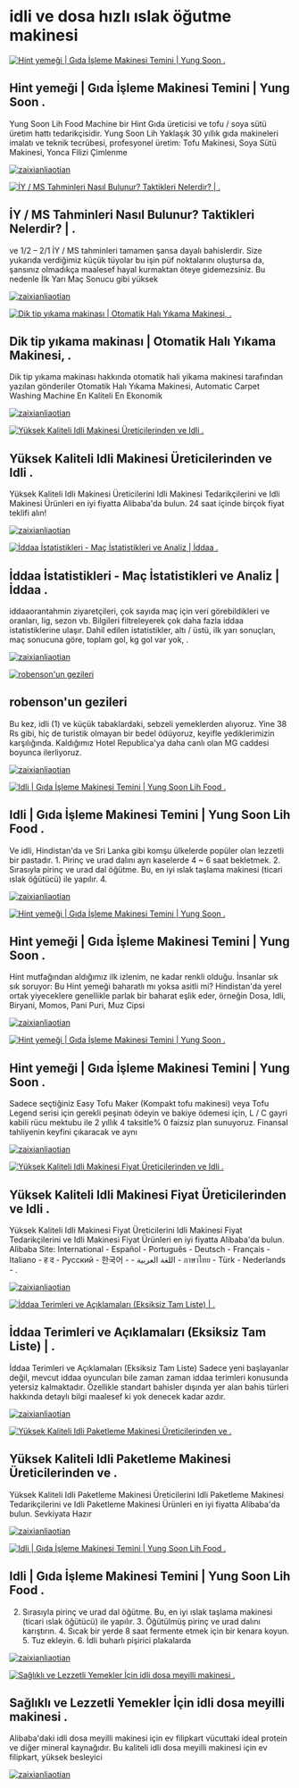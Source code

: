 # idli ve dosa hızlı ıslak öğutme makinesi
<a href="https://mnn.zoosnet.net/LR/Chatpre.aspx?id=MNN94995150&p=https://topgrinding.com/" target="_blank">![Hint yemeği | Gıda İşleme Makinesi Temini | Yung Soon .](https://github.com/technlg/images/blob/main/24.jpg)</a>
## Hint yemeği | Gıda İşleme Makinesi Temini | Yung Soon .
Yung Soon Lih Food Machine bir Hint Gıda üreticisi ve tofu / soya sütü üretim hattı tedarikçisidir. Yung Soon Lih Yaklaşık 30 yıllık gıda makineleri imalatı ve teknik tecrübesi, profesyonel üretim: Tofu Makinesi, Soya Sütü Makinesi, Yonca Filizi Çimlenme
<a href="https://mnn.zoosnet.net/LR/Chatpre.aspx?id=MNN94995150&p=https://topgrinding.com/" target="_blank"><img src="https://github.com/technlg/images/raw/main/chat11.jpg" alt="zaixianliaotian"/></a><a href="//whatsapp.shibangsoft.com/WhatsApp.php" ><img src="https://github.com/technlg/images/raw/main/chat11.png" alt=""></a>
<a href="https://mnn.zoosnet.net/LR/Chatpre.aspx?id=MNN94995150&p=https://topgrinding.com/" target="_blank">![İY / MS Tahminleri Nasıl Bulunur? Taktikleri Nelerdir? | .](https://github.com/technlg/images/blob/main/42.jpg)</a>
## İY / MS Tahminleri Nasıl Bulunur? Taktikleri Nelerdir? | .
ve 1/2 – 2/1 İY / MS tahminleri tamamen şansa dayalı bahislerdir. Size yukarıda verdiğimiz küçük tüyolar bu işin püf noktalarını oluştursa da, şansınız olmadıkça maalesef hayal kurmaktan öteye gidemezsiniz. Bu nedenle İlk Yarı Maç Sonucu gibi yüksek 
<a href="https://mnn.zoosnet.net/LR/Chatpre.aspx?id=MNN94995150&p=https://topgrinding.com/" target="_blank"><img src="https://github.com/technlg/images/raw/main/chat11.jpg" alt="zaixianliaotian"/></a><a href="//whatsapp.shibangsoft.com/WhatsApp.php" ><img src="https://github.com/technlg/images/raw/main/chat11.png" alt=""></a>
<a href="https://mnn.zoosnet.net/LR/Chatpre.aspx?id=MNN94995150&p=https://topgrinding.com/" target="_blank">![Dik tip yıkama makinası | Otomatik Halı Yıkama Makinesi, .](https://github.com/technlg/images/blob/main/47.jpg)</a>
## Dik tip yıkama makinası | Otomatik Halı Yıkama Makinesi, .
Dik tip yıkama makinası hakkında otomatik hali yikama makinesi tarafından yazılan gönderiler Otomatik Halı Yıkama Makinesi, Automatic Carpet Washing Machine En Kaliteli En Ekonomik
<a href="https://mnn.zoosnet.net/LR/Chatpre.aspx?id=MNN94995150&p=https://topgrinding.com/" target="_blank"><img src="https://github.com/technlg/images/raw/main/chat11.jpg" alt="zaixianliaotian"/></a><a href="//whatsapp.shibangsoft.com/WhatsApp.php" ><img src="https://github.com/technlg/images/raw/main/chat11.png" alt=""></a>
<a href="https://mnn.zoosnet.net/LR/Chatpre.aspx?id=MNN94995150&p=https://topgrinding.com/" target="_blank">![Yüksek Kaliteli Idli Makinesi Üreticilerinden ve Idli .](https://github.com/technlg/images/blob/main/25.jpg)</a>
## Yüksek Kaliteli Idli Makinesi Üreticilerinden ve Idli .
Yüksek Kaliteli Idli Makinesi Üreticilerini Idli Makinesi Tedarikçilerini ve Idli Makinesi Ürünleri en iyi fiyatta Alibaba'da bulun. 24 saat içinde birçok fiyat teklifi alın!
<a href="https://mnn.zoosnet.net/LR/Chatpre.aspx?id=MNN94995150&p=https://topgrinding.com/" target="_blank"><img src="https://github.com/technlg/images/raw/main/chat11.jpg" alt="zaixianliaotian"/></a><a href="//whatsapp.shibangsoft.com/WhatsApp.php" ><img src="https://github.com/technlg/images/raw/main/chat11.png" alt=""></a>
<a href="https://mnn.zoosnet.net/LR/Chatpre.aspx?id=MNN94995150&p=https://topgrinding.com/" target="_blank">![İddaa İstatistikleri - Maç İstatistikleri ve Analiz | İddaa .](https://github.com/technlg/images/blob/main/54.jpg)</a>
## İddaa İstatistikleri - Maç İstatistikleri ve Analiz | İddaa .
iddaaorantahmin ziyaretçileri, çok sayıda maç için veri görebildikleri ve oranları, lig, sezon vb. Bilgileri filtreleyerek çok daha fazla iddaa istatistiklerine ulaşır. Dahil edilen istatistikler, altı / üstü, ilk yarı sonuçları, maç sonucuna göre, toplam gol, kg gol var yok, .
<a href="https://mnn.zoosnet.net/LR/Chatpre.aspx?id=MNN94995150&p=https://topgrinding.com/" target="_blank"><img src="https://github.com/technlg/images/raw/main/chat11.jpg" alt="zaixianliaotian"/></a><a href="//whatsapp.shibangsoft.com/WhatsApp.php" ><img src="https://github.com/technlg/images/raw/main/chat11.png" alt=""></a>
<a href="https://mnn.zoosnet.net/LR/Chatpre.aspx?id=MNN94995150&p=https://topgrinding.com/" target="_blank">![robenson'un gezileri](https://github.com/technlg/images/blob/main/31.jpg)</a>
## robenson'un gezileri
Bu kez, idli (1) ve küçük tabaklardaki, sebzeli yemeklerden alıyoruz. Yine 38 Rs gibi, hiç de turistik olmayan bir bedel ödüyoruz, keyifle yediklerimizin karşılığında. Kaldığımız Hotel Republica'ya daha canlı olan MG caddesi boyunca ilerliyoruz.
<a href="https://mnn.zoosnet.net/LR/Chatpre.aspx?id=MNN94995150&p=https://topgrinding.com/" target="_blank"><img src="https://github.com/technlg/images/raw/main/chat11.jpg" alt="zaixianliaotian"/></a><a href="//whatsapp.shibangsoft.com/WhatsApp.php" ><img src="https://github.com/technlg/images/raw/main/chat11.png" alt=""></a>
<a href="https://mnn.zoosnet.net/LR/Chatpre.aspx?id=MNN94995150&p=https://topgrinding.com/" target="_blank">![Idli | Gıda İşleme Makinesi Temini | Yung Soon Lih Food .](https://github.com/technlg/images/blob/main/55.jpg)</a>
## Idli | Gıda İşleme Makinesi Temini | Yung Soon Lih Food .
Ve idli, Hindistan'da ve Sri Lanka gibi komşu ülkelerde popüler olan lezzetli bir pastadır. 1. Pirinç ve urad dalını ayrı kaselerde 4 ~ 6 saat bekletmek. 2. Sırasıyla pirinç ve urad dal öğütme. Bu, en iyi ıslak taşlama makinesi (ticari ıslak öğütücü) ile yapılır. 4.
<a href="https://mnn.zoosnet.net/LR/Chatpre.aspx?id=MNN94995150&p=https://topgrinding.com/" target="_blank"><img src="https://github.com/technlg/images/raw/main/chat11.jpg" alt="zaixianliaotian"/></a><a href="//whatsapp.shibangsoft.com/WhatsApp.php" ><img src="https://github.com/technlg/images/raw/main/chat11.png" alt=""></a>
<a href="https://mnn.zoosnet.net/LR/Chatpre.aspx?id=MNN94995150&p=https://topgrinding.com/" target="_blank">![Hint yemeği | Gıda İşleme Makinesi Temini | Yung Soon .](https://github.com/technlg/images/blob/main/25.jpg)</a>
## Hint yemeği | Gıda İşleme Makinesi Temini | Yung Soon .
Hint mutfağından aldığımız ilk izlenim, ne kadar renkli olduğu. İnsanlar sık sık soruyor: Bu Hint yemeği baharatlı mı yoksa asitli mi? Hindistan'da yerel ortak yiyeceklere genellikle parlak bir baharat eşlik eder, örneğin Dosa, Idli, Biryani, Momos, Pani Puri, Muz Cipsi 
<a href="https://mnn.zoosnet.net/LR/Chatpre.aspx?id=MNN94995150&p=https://topgrinding.com/" target="_blank"><img src="https://github.com/technlg/images/raw/main/chat11.jpg" alt="zaixianliaotian"/></a><a href="//whatsapp.shibangsoft.com/WhatsApp.php" ><img src="https://github.com/technlg/images/raw/main/chat11.png" alt=""></a>
<a href="https://mnn.zoosnet.net/LR/Chatpre.aspx?id=MNN94995150&p=https://topgrinding.com/" target="_blank">![Hint yemeği | Gıda İşleme Makinesi Temini | Yung Soon .](https://github.com/technlg/images/blob/main/14.jpg)</a>
## Hint yemeği | Gıda İşleme Makinesi Temini | Yung Soon .
Sadece seçtiğiniz Easy Tofu Maker (Kompakt tofu makinesi) veya Tofu Legend serisi için gerekli peşinatı ödeyin ve bakiye ödemesi için, L / C gayri kabili rücu mektubu ile 2 yıllık 4 taksitle% 0 faizsiz plan sunuyoruz. Finansal tahliyenin keyfini çıkaracak ve aynı
<a href="https://mnn.zoosnet.net/LR/Chatpre.aspx?id=MNN94995150&p=https://topgrinding.com/" target="_blank"><img src="https://github.com/technlg/images/raw/main/chat11.jpg" alt="zaixianliaotian"/></a><a href="//whatsapp.shibangsoft.com/WhatsApp.php" ><img src="https://github.com/technlg/images/raw/main/chat11.png" alt=""></a>
<a href="https://mnn.zoosnet.net/LR/Chatpre.aspx?id=MNN94995150&p=https://topgrinding.com/" target="_blank">![Yüksek Kaliteli Idli Makinesi Fiyat Üreticilerinden ve Idli .](https://github.com/technlg/images/blob/main/9.jpg)</a>
## Yüksek Kaliteli Idli Makinesi Fiyat Üreticilerinden ve Idli .
Yüksek Kaliteli Idli Makinesi Fiyat Üreticilerini Idli Makinesi Fiyat Tedarikçilerini ve Idli Makinesi Fiyat Ürünleri en iyi fiyatta Alibaba'da bulun. Alibaba Site: International - Español - Português - Deutsch - Français - Italiano - ह द - Pусский - 한국어 - - اللغة العربية - ภาษาไทย - Türk - Nederlands - .
<a href="https://mnn.zoosnet.net/LR/Chatpre.aspx?id=MNN94995150&p=https://topgrinding.com/" target="_blank"><img src="https://github.com/technlg/images/raw/main/chat11.jpg" alt="zaixianliaotian"/></a><a href="//whatsapp.shibangsoft.com/WhatsApp.php" ><img src="https://github.com/technlg/images/raw/main/chat11.png" alt=""></a>
<a href="https://mnn.zoosnet.net/LR/Chatpre.aspx?id=MNN94995150&p=https://topgrinding.com/" target="_blank">![İddaa Terimleri ve Açıklamaları (Eksiksiz Tam Liste) | .](https://github.com/technlg/images/blob/main/26.jpg)</a>
## İddaa Terimleri ve Açıklamaları (Eksiksiz Tam Liste) | .
İddaa Terimleri ve Açıklamaları (Eksiksiz Tam Liste) Sadece yeni başlayanlar değil, mevcut iddaa oyuncuları bile zaman zaman iddaa terimleri konusunda yetersiz kalmaktadır. Özellikle standart bahisler dışında yer alan bahis türleri hakkında detaylı bilgi maalesef ki yok denecek kadar azdır.
<a href="https://mnn.zoosnet.net/LR/Chatpre.aspx?id=MNN94995150&p=https://topgrinding.com/" target="_blank"><img src="https://github.com/technlg/images/raw/main/chat11.jpg" alt="zaixianliaotian"/></a><a href="//whatsapp.shibangsoft.com/WhatsApp.php" ><img src="https://github.com/technlg/images/raw/main/chat11.png" alt=""></a>
<a href="https://mnn.zoosnet.net/LR/Chatpre.aspx?id=MNN94995150&p=https://topgrinding.com/" target="_blank">![Yüksek Kaliteli Idli Paketleme Makinesi Üreticilerinden ve .](https://github.com/technlg/images/blob/main/37.jpg)</a>
## Yüksek Kaliteli Idli Paketleme Makinesi Üreticilerinden ve .
Yüksek Kaliteli Idli Paketleme Makinesi Üreticilerini Idli Paketleme Makinesi Tedarikçilerini ve Idli Paketleme Makinesi Ürünleri en iyi fiyatta Alibaba'da bulun. Sevkiyata Hazır
<a href="https://mnn.zoosnet.net/LR/Chatpre.aspx?id=MNN94995150&p=https://topgrinding.com/" target="_blank"><img src="https://github.com/technlg/images/raw/main/chat11.jpg" alt="zaixianliaotian"/></a><a href="//whatsapp.shibangsoft.com/WhatsApp.php" ><img src="https://github.com/technlg/images/raw/main/chat11.png" alt=""></a>
<a href="https://mnn.zoosnet.net/LR/Chatpre.aspx?id=MNN94995150&p=https://topgrinding.com/" target="_blank">![Idli | Gıda İşleme Makinesi Temini | Yung Soon Lih Food .](https://github.com/technlg/images/blob/main/23.jpg)</a>
## Idli | Gıda İşleme Makinesi Temini | Yung Soon Lih Food .
2. Sırasıyla pirinç ve urad dal öğütme. Bu, en iyi ıslak taşlama makinesi (ticari ıslak öğütücü) ile yapılır. 3. Öğütülmüş pirinç ve urad dalını karıştırın. 4. Sıcak bir yerde 8 saat fermente etmek için bir kenara koyun. 5. Tuz ekleyin. 6. İdli buharlı pişirici plakalarda
<a href="https://mnn.zoosnet.net/LR/Chatpre.aspx?id=MNN94995150&p=https://topgrinding.com/" target="_blank"><img src="https://github.com/technlg/images/raw/main/chat11.jpg" alt="zaixianliaotian"/></a><a href="//whatsapp.shibangsoft.com/WhatsApp.php" ><img src="https://github.com/technlg/images/raw/main/chat11.png" alt=""></a>
<a href="https://mnn.zoosnet.net/LR/Chatpre.aspx?id=MNN94995150&p=https://topgrinding.com/" target="_blank">![Sağlıklı ve Lezzetli Yemekler İçin idli dosa meyilli makinesi .](https://github.com/technlg/images/blob/main/7.jpg)</a>
## Sağlıklı ve Lezzetli Yemekler İçin idli dosa meyilli makinesi .
Alibaba'daki idli dosa meyilli makinesi için ev filipkart vücuttaki ideal protein ve diğer mineral kaynağıdır. Bu kaliteli idli dosa meyilli makinesi için ev filipkart, yüksek besleyici
<a href="https://mnn.zoosnet.net/LR/Chatpre.aspx?id=MNN94995150&p=https://topgrinding.com/" target="_blank"><img src="https://github.com/technlg/images/raw/main/chat11.jpg" alt="zaixianliaotian"/></a><a href="//whatsapp.shibangsoft.com/WhatsApp.php" ><img src="https://github.com/technlg/images/raw/main/chat11.png" alt=""></a>
